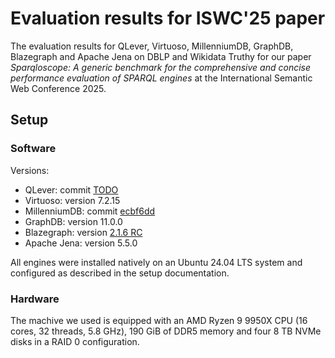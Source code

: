 # Evaluation results for ISWC'25 paper

The evaluation results for QLever, Virtuoso, MillenniumDB, GraphDB, Blazegraph and Apache Jena on DBLP and Wikidata Truthy for our paper *Sparqloscope: A generic benchmark for the comprehensive and concise performance evaluation of SPARQL engines* at the International Semantic Web Conference 2025.

## Setup

### Software

Versions:

- QLever: commit [TODO](https://github.com/ad-freiburg/qlever/tree/TODO)
- Virtuoso: version 7.2.15
- MillenniumDB: commit [ecbf6dd](https://github.com/MillenniumDB/MillenniumDB/tree/ecbf6dde5a5864f088eee3b0836ad6adba1d623b)
- GraphDB: version 11.0.0
- Blazegraph: version [2.1.6 RC](https://github.com/blazegraph/database/releases/tag/BLAZEGRAPH_2_1_6_RC)
- Apache Jena: version 5.5.0

All engines were installed natively on an Ubuntu 24.04 LTS system and configured as described in the setup documentation.

### Hardware

The machive we used is equipped with an AMD Ryzen 9 9950X CPU (16 cores, 32 threads, 5.8 GHz), 190 GiB of DDR5 memory and four 8 TB NVMe disks in a RAID 0 configuration.
